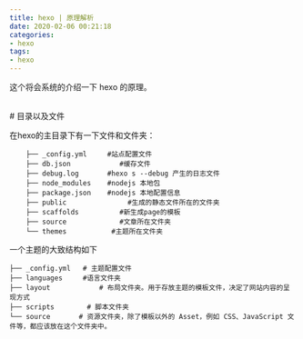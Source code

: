 ```yaml
---
title: hexo | 原理解析
date: 2020-02-06 00:21:18
categories:
- hexo
tags:
- hexo
---
```

这个将会系统的介绍一下 hexo 的原理。

<!-- more -->

<br/>
# 目录以及文件
<br/>

在hexo的主目录下有一下文件和文件夹：

```
	├── _config.yml	    #站点配置文件
	├── db.json            #缓存文件
	├── debug.log       #hexo s --debug 产生的日志文件
	├── node_modules    #nodejs 本地包
	├── package.json    #nodejs 本地配置信息
	├── public               #生成的静态文件所在的文件夹
	├── scaffolds          #新生成page的模板
	├── source             #文章所在文件夹
	└── themes           #主题所在文件夹
```

一个主题的大致结构如下

```
├── _config.yml   # 主题配置文件
├── languages     #语言文件夹
├── layout            # 布局文件夹。用于存放主题的模板文件，决定了网站内容的呈现方式
├── scripts        # 脚本文件夹
└── source       # 资源文件夹，除了模板以外的 Asset，例如 CSS、JavaScript 文件等，都应该放在这个文件夹中。
```